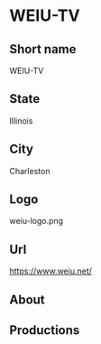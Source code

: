 # WEIU-TV

## Short name

WEIU-TV

## State

Illinois

## City

Charleston

## Logo

weiu-logo.png

## Url

https://www.weiu.net/

## About

## Productions
